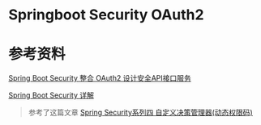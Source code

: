 # Springboot Security  OAuth2



# 参考资料

[Spring Boot Security 整合 OAuth2 设计安全API接口服务](https://www.jianshu.com/p/4e27e1652659)

[Spring Boot Security 详解](https://mp.weixin.qq.com/s/vxw4EeJ-LWxQtD0xlyB0nA)

> 参考了这篇文章 [Spring Security系列四 自定义决策管理器(动态权限码)](https://www.ktanx.com/blog/p/4929)

